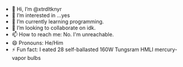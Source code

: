 - 👋 Hi, I’m @xtrdltknyr
- 👀 I’m interested in ...yes
- 🌱 I’m currently learning programming.
- 💞️ I’m looking to collaborate on idk.
- 📫 How to reach me: No. I'm unreachable.
- 😄 Pronouns: He/Him
- ⚡ Fun fact: I eated 28 self-ballasted 160W Tungsram HMLI mercury-vapor bulbs

<!---
xtrdltknyr/xtrdltknyr is a ✨ special ✨ repository because its `README.md` (this file) appears on your GitHub profile.
You can click the Preview link to take a look at your changes.
--->
